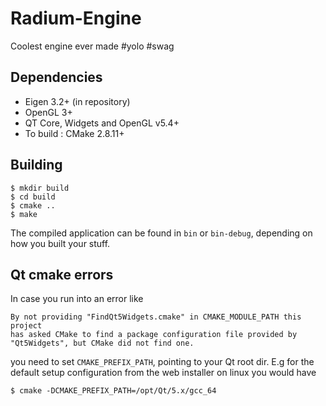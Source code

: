 # Radium-Engine
Coolest engine ever made #yolo #swag


## Dependencies 
* Eigen 3.2+ (in repository)
* OpenGL 3+
* QT Core, Widgets and OpenGL v5.4+ 
* To build : CMake 2.8.11+  

## Building
```
$ mkdir build
$ cd build
$ cmake ..
$ make
```
The compiled application can be found in `bin` or `bin-debug`, depending on
how you built your stuff.

## Qt cmake errors
In case you run into an error like
```
By not providing "FindQt5Widgets.cmake" in CMAKE_MODULE_PATH this project
has asked CMake to find a package configuration file provided by
"Qt5Widgets", but CMake did not find one.
```
you need to set `CMAKE_PREFIX_PATH`, pointing to your Qt root dir.
E.g for the default setup configuration from the web installer on linux you would have
```
$ cmake -DCMAKE_PREFIX_PATH=/opt/Qt/5.x/gcc_64
```
